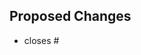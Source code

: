 <!-----------------------------------------------
Please CREATE THIS NEW PULL REQUEST after reading the guidelines given here: https://github.com/WalkingPal/walking-pal-web/blob/dev/.docs/CONTRIBUTING.md#pull-request-review-criteria

🛑🛑 This PR wont be reviewed until your PR meets the *PR review criterias* given in the link above
------------------------------------------------>

## Proposed Changes
<!-- Write your PR description in the space below. Explain what changes you have Proposed in detail. -->



- closes #
<!-----------------------------------------------
Link this PR to your issues by writing:
- fixes #issue_id
  OR
- closes #issue_id
-------------------------------------------------
Need help with your PR? Want to discuss something with us? Join the **WalkingPal** Discord community:- https://discord.gg/Et3aQTsW6a !
------------------------------------------------>
